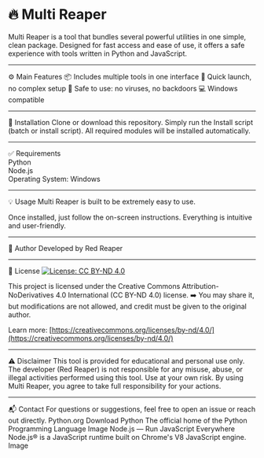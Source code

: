 # 🔥 Multi Reaper
Multi Reaper is a tool that bundles several powerful utilities in one simple, clean package. Designed for fast access and ease of use, it offers a safe experience with tools written in Python and JavaScript.

---

⚙️ Main Features
📦 Includes multiple tools in one interface
🚀 Quick launch, no complex setup
🧼 Safe to use: no viruses, no backdoors
💻 Windows compatible

---

📁 Installation
Clone or download this repository.
Simply run the Install script (batch or install script).
All required modules will be installed automatically.

---

✅ Requirements                                                                                                                                                                                                                                                                
Python                                                                                                                                                                                                                                                                        
Node.js                                                                                                                                                                                                                                                                        
Operating System: Windows

---

💡 Usage
Multi Reaper is built to be extremely easy to use.

Once installed, just follow the on-screen instructions. Everything is intuitive and user-friendly.

---

👤 Author
Developed by Red Reaper

---

📄 License
[![License: CC BY-ND 4.0](https://licensebuttons.net/l/by-nd/4.0/88x31.png)](https://creativecommons.org/licenses/by-nd/4.0/)

This project is licensed under the Creative Commons Attribution-NoDerivatives 4.0 International (CC BY-ND 4.0) license.
➡️ You may share it, but modifications are not allowed, and credit must be given to the original author.

Learn more: [https://creativecommons.org/licenses/by-nd/4.0/](https://creativecommons.org/licenses/by-nd/4.0/)

---

⚠️ Disclaimer
This tool is provided for educational and personal use only.
The developer (Red Reaper) is not responsible for any misuse, abuse, or illegal activities performed using this tool.
Use at your own risk. By using Multi Reaper, you agree to take full responsibility for your actions.

---

📬 Contact
For questions or suggestions, feel free to open an issue or reach out directly.
Python.org
Download Python
The official home of the Python Programming Language
Image
Node.js — Run JavaScript Everywhere
Node.js® is a JavaScript runtime built on Chrome's V8 JavaScript engine.
Image
